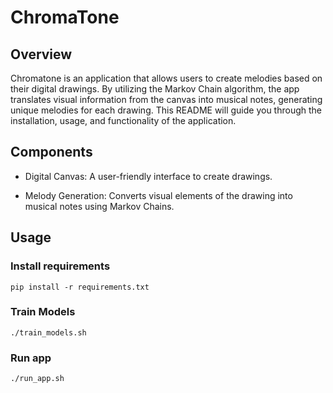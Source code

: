 # ChromaTone
## Overview

Chromatone is an application that allows users to create melodies based on their digital drawings. By utilizing the Markov Chain algorithm, the app translates visual information from the canvas into musical notes, generating unique melodies for each drawing. This README will guide you through the installation, usage, and functionality of the application.

## Components
- Digital Canvas: A user-friendly interface to create drawings.
    
- Melody Generation: Converts visual elements of the drawing into musical notes using Markov Chains.


## Usage
### Install requirements
    pip install -r requirements.txt

### Train Models
    ./train_models.sh

### Run app
    ./run_app.sh




